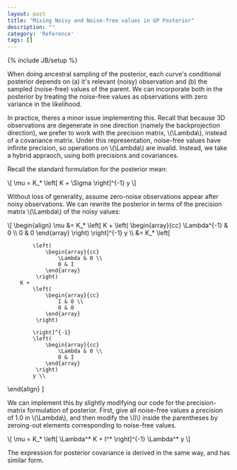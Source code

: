 ```yaml
---
layout: post
title: "Mixing Noisy and Noise-free values in GP Posterior"
description: ""
category: 'Reference'
tags: []
---
```

{% include JB/setup %}

When doing ancestral sampling of the posterior, each curve's conditional posterior depends on (a) it's relevant (noisy) observation and (b) the sampled (noise-free) values of the parent.  We can incorporate both in the posterior by treating the noise-free values as observations with zero variance in the likelihood.

In practice, theres a minor issue implementing this.  Recall that because 3D observations are degenerate in one direction (namely the backprojection direction), we prefer to work with the precision matrix, \\(\Lambda\\), instead of a covariance matrix.  Under this representation, noise-free values have infinite precision, so operations on \\(\Lambda\\) are invalid.  Instead, we take a hybrid appraoch, using both precisions and covariances.

Recall the standard formulation for the posterior mean:
    
<div>
\[
    \mu = K_* \left[ K + \Sigma \right]^{-1} y
\]
</div>

Without loss of generality, assume zero-noise observations appear after noisy observations.  We can rewrite the posterior in terms of the precision matrix \\(\Lambda\\) of the noisy values:

<div>
\[
\begin{align}
    \mu &= K_* \left[ K + \left( 
                \begin{array}{cc}
                    \Lambda^{-1} & 0 \\
                    0 & 0
                \end{array}
            \right) \right]^{-1} y \\
        &= K_* \left[
        
            \left( 
                \begin{array}{cc}
                    \Lambda & 0 \\
                    0 & I
                \end{array}
             \right) 
        K + 
            \left( 
                \begin{array}{cc}
                    I & 0 \\
                    0 & 0
                \end{array}
             \right) 

            \right]^{-1} 
            \left( 
                \begin{array}{cc}
                    \Lambda & 0 \\
                    0 & I
                \end{array}
             \right) 
            y \\
\end{align}
\]
</div>

We can implement this by slightly modifying our code for the precision-matrix formulation of posterior.  First, give all noise-free values a precision of 1.0 in \\(\Lambda\\), and then modify the \\(I\\) inside the parentheses by zeroing-out elements corresponding to noise-free values.

<div>
\[
    \mu = K_* \left[ \Lambda^* K + I^* \right]^{-1} \Lambda^* y
\]
</div>

The expression for posterior covariance is derived in the same way, and has similar form.
